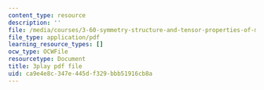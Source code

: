 ```yaml
---
content_type: resource
description: ''
file: /media/courses/3-60-symmetry-structure-and-tensor-properties-of-materials-fall-2005/ca9e4e8c347e445df329bbb51916cb8a_Vyf-lQjk0rY.pdf
file_type: application/pdf
learning_resource_types: []
ocw_type: OCWFile
resourcetype: Document
title: 3play pdf file
uid: ca9e4e8c-347e-445d-f329-bbb51916cb8a
---
```


